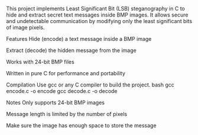This project implements Least Significant Bit (LSB) steganography in C to hide and extract secret text messages inside BMP images. 
It allows secure and undetectable communication by modifying only the least significant bits of image pixels.



Features
Hide (encode) a text message inside a BMP image

Extract (decode) the hidden message from the image

Works with 24-bit BMP files

Written in pure C for performance and portability


Compilation
Use gcc or any C compiler to build the project.
bash
gcc encode.c -o encode
gcc decode.c -o decode

Notes
Only supports 24-bit BMP images

Message length is limited by the number of pixels

Make sure the image has enough space to store the message
